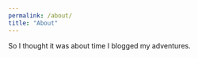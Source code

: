 ```yaml
---
permalink: /about/
title: "About"
---
```


So I thought it was about time I blogged my adventures.

<script src="https://www.hackthebox.eu/badge/182231"></script></br>
<script src="https://tryhackme.com/badge/109590"></script>
